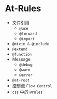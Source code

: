 # At-Rules

* 文件引用
  * `@use`
  * `@forward`
  * `@import`
* `@mixin & @include`
* `@extend`
* `@function`
* Message
  * `@debug`
  * `@warn`
  * `@error`
* `@at-root`
* 控制流 `Flow Control`
* `css` 中的 `@rules`
